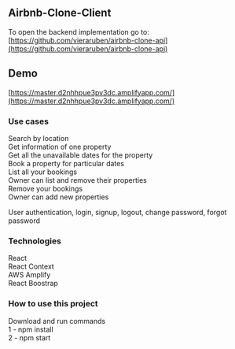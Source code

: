 ## Airbnb-Clone-Client

To open the backend implementation go to: [https://github.com/vieraruben/airbnb-clone-api](https://github.com/vieraruben/airbnb-clone-api)

## Demo

[https://master.d2nhhpue3pv3dc.amplifyapp.com/](https://master.d2nhhpue3pv3dc.amplifyapp.com/)

### Use cases

Search by location <br />
Get information of one property <br />
Get all the unavailable dates for the property <br />
Book a property for particular dates <br />
List all your bookings <br />
Owner can list and remove their properties <br />
Remove your bookings <br />
Owner can add new properties <br />

User authentication, login, signup, logout, change password, forgot password <br />

### Technologies

React <br />
React Context <br />
AWS Amplify <br />
React Boostrap <br />

### How to use this project

Download and run commands <br />
 1 - npm install <br />
 2 - npm start
